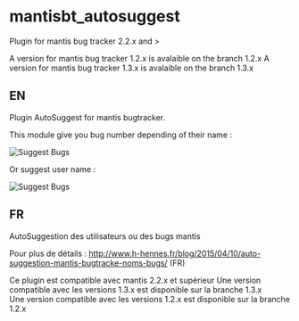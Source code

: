 # mantisbt_autosuggest

Plugin for mantis bug tracker 2.2.x and > 

A version for mantis bug tracker 1.2.x is avalaible on the branch 1.2.x
A version for mantis bug tracker 1.3.x is avalaible on the branch 1.3.x

## EN
Plugin AutoSuggest for mantis bugtracker.

This module give you bug number depending of their name :

<img src="http://www.h-hennes.fr/blog/wp-content/uploads/2015/04/mantisbt_autosuggest_bug.jpg" alt="Suggest Bugs">

Or suggest user name :

<img src="http://www.h-hennes.fr/blog/wp-content/uploads/2015/04/mantisbt_autosuggest.jpg" alt="Suggest Bugs">


## FR
AutoSuggestion des utilisateurs ou des bugs mantis

Pour plus de détails : http://www.h-hennes.fr/blog/2015/04/10/auto-suggestion-mantis-bugtracke-noms-bugs/ (FR)

Ce plugin est compatible avec mantis 2.2.x et supérieur
Une version compatible avec les versions 1.3.x est disponible sur la branche 1.3.x  
Une version compatible avec les versions 1.2.x est disponible sur la branche 1.2.x


